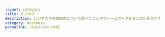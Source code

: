 ```yaml
---
layout: category
title: ビジネス
description: ビジネスや事業戦略について調べたことやフレームワークをまとめた記事です。
category: business
permalink: /business.html
---
```


